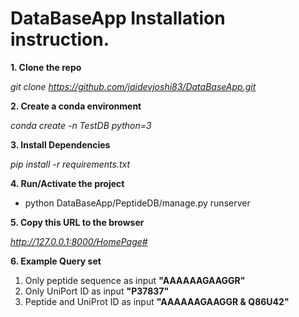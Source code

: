 # DataBaseApp Installation instruction. 

**1. Clone the repo** 

  *git clone https://github.com/jaidevjoshi83/DataBaseApp.git*
  
 **2. Create a conda environment** 
 
   *conda create -n TestDB python=3*
  
 **3. Install Dependencies** 
 
  *pip install -r requirements.txt*
  
 **4. Run/Activate the project**
 
  * python DataBaseApp/PeptideDB/manage.py runserver

 **5. Copy this URL to the browser**
 
  *http://127.0.0.1:8000/HomePage#*
  
 **6. Example Query set**
 
  1. Only peptide sequence as input **"AAAAAAGAAGGR"**
  2. Only UniPort ID as input **"P37837"**
  3. Peptide and UniProt ID as input **"AAAAAAGAAGGR & Q86U42"**
 
   
    
    


